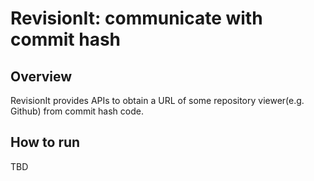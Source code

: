 RevisionIt: communicate with commit hash
=========================================

Overview
-----------------------------------------
RevisionIt provides APIs to obtain a URL of some repository viewer(e.g. Github) from commit hash code.

How to run
-----------------------------------------
TBD
